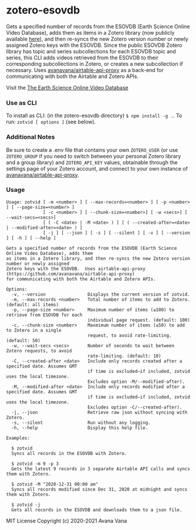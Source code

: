 # zotero-esovdb

Gets a specified number of records from the ESOVDB (Earth Science Online Video Database), adds them as items in a Zotero library (now publicly available [here](https://www.zotero.org/groups/2764885/esovdb/library)), and then re-syncs the new Zotero version number or newly assigned Zotero keys with the ESOVDB. Since the public ESOVDB Zotero library has topic and series subcollections for each ESOVDB topic and series, this CLI adds videos retrieved from the ESOVDB to their corresponding subcollections in Zotero, or creates a new subcollection if necessary. Uses [avanavana/airtable-api-proxy](https://github.com/avanavana/airtable-api-proxy) as a back-end for communicating with both the Airtable and Zotero APIs.

Visit the [The Earth Science Online Video Database](https://airtable.com/shrFBKQwGjstk7TVn)

### Use as CLI

To install as CLI: (in the zotero-esovdb directory)
`$ npm install -g .`. To run: `zotvid [ options ]` (see below).

### Additional Notes

Be sure to create a .env file that contains your own `ZOTERO_USER` (or use `ZOTERO_GROUP` if you need to switch between your personal Zotero library and a group library) and `ZOTERO_API_KEY` values, obtainable through the settings page of your Zotero account, and connect to your own instance of [avanavana/airtable-api-proxy](https://github.com/avanavana/airtable-api-proxy).

### Usage

```
Usage: zotvid [ -m <number> ] [ --max-records=<number> ] [ -p <number> ] [ --page-size=<number> ]
              [ -c <number> ] [ --chunk-size=<number>] [ -w <secs>] [ --wait-secs=<secs>]
              [ ( -C <date> | -M <date> ) ] [ ( --created-after=<date> | --modified-after=<date> ) ]
              [ -j ] [ --json ] [ -s ] [ --silent ] [ -v ] [ --version ] [ -h ] [ --help ]

Gets a specified number of records from the ESOVDB (Earth Science Online Video Database), adds them
as items in a Zotero library, and then re-syncs the new Zotero version number or newly assigned
Zotero keys with the ESOVDB.  Uses airtable-api-proxy (https://github.com/avanavana/airtable-api-proxy)
for communicating with both the Airtable and Zotero APIs.

Options:
  -v, --version                Displays the current version of zotvid.
  -m, --max-records <number>   Total number of items to add to Zotero. (default: all items)
  -p, --page-size <number>     Maximum number of items (≤100) to retrieve from ESOVDB for each
                               individual page request. (default: 100)
  -c, --chunk-size <number>    Maxmimum number of items (≤50) to add to Zotero in a single
                               request, to avoid rate-limiting. (default: 50)
  -w, --wait-secs <secs>       Number of seconds to wait between Zotero requests, to avoid
                               rate-limiting. (default: 10)
  -C, --created-after <date>   Include only records created after a specified date. Assumes GMT
                               if time is excluded—if included, zotvid uses the local timezone.
                               Excludes option -M/--modified-after).
  -M, --modified-after <date>  Include only records modified after a specified date. Assumes GMT
                               if time is excluded—if included, zotvid uses the local timezone.
                               Excludes option -C/--created-after).
  -j, --json                   Retrieve raw json without syncing with Zotero.
  -s, --silent                 Run without any logging.
  -h, --help                   Display this help file.

Examples:

  $ zotvid
  Syncs all records in the ESOVDB with Zotero.

  $ zotvid -m 9 -p 3
  Gets the latest 9 records in 3 separate Airtable API calls and syncs them with Zotero.

  $ zotvid -M "2020-12-31 00:00 am"
  Syncs all records modified since Dec 31, 2020 at midnight and syncs them with Zotero.

  $ zotvid -j
  Gets all records in the ESOVDB and downloads them to a json file.
```

MIT License
Copyright (c) 2020-2021 Avana Vana
